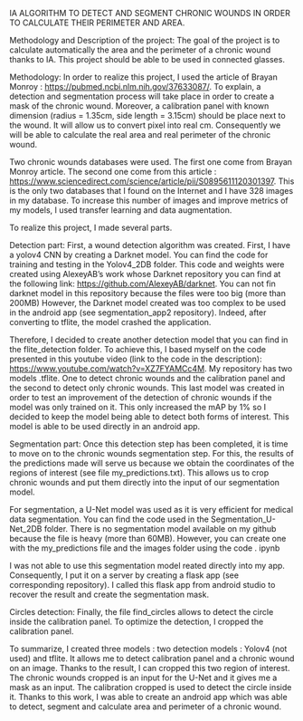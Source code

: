 IA ALGORITHM TO DETECT AND SEGMENT CHRONIC WOUNDS IN ORDER TO CALCULATE THEIR PERIMETER AND AREA.

Methodology and Description of the project: 
The goal of the project is to calculate automatically the area and the perimeter of a chronic wound thanks to IA. This project should be able to be used in connected glasses. 

Methodology: In order to realize this project, I used the article of Brayan Monroy : https://pubmed.ncbi.nlm.nih.gov/37633087/. To explain, a detection and segmentation process will take place in order to create a mask of the chronic wound. Moreover, a calibration panel with known dimension (radius = 1.35cm, side length = 3.15cm) should be place next to the wound. It will allow us to convert pixel into real cm. Consequently we will be able to calculate the real area and real perimeter of the chronic wound.

Two chronic wounds databases were used. The first one come from Brayan Monroy article. The second one come from this article : https://www.sciencedirect.com/science/article/pii/S0895611120301397. This is the only two databases that I found on the Internet and I have 328 images in my database. To increase this number of images and improve metrics of my models, I used transfer learning and data augmentation. 


To realize this project, I made several parts.

Detection part:
First, a wound detection algorithm was created. First, I have a yolov4 CNN by creating a Darknet model. You can find the code for training and testing in the Yolov4_2DB folder. This code and weights were created using AlexeyAB’s work whose Darknet repository you can find at the following link: https://github.com/AlexeyAB/darknet. You can not fin darknet model in this repository because the files were too big (more than 200MB)
However, the Darknet model created was too complex to be used in the android app (see segmentation_app2 repository). Indeed, after converting to tflite, the model crashed the application.

Therefore, I decided to create another detection model that you can find in the flite_detection folder. To achieve this, I based myself on the code presented in this youtube video (link to the code in the description): https://www.youtube.com/watch?v=XZ7FYAMCc4M. My repository has two models .tflite. One to detect chronic wounds and the calibration panel and the second to detect only chronic wounds. This last model was created in order to test an improvement of the detection of chronic wounds if the model was only trained on it. This only increased the mAP by 1% so I decided to keep the model being able to detect both forms of interest. 
This model is able to be used directly in an android app.

Segmentation part:
Once this detection step has been completed, it is time to move on to the chronic wounds segmentation step. For this, the results of the predictions made will serve us because we obtain the coordinates of the regions of interest (see file my_predictions.txt). This allows us to crop chronic wounds and put them directly into the input of our segmentation model. 

For segmentation,  a U-Net model was used as it is very efficient for medical data segmentation. You can find the code used in the Segmentation_U-Net_2DB folder. There is no segmentation model available on my github because the file is heavy (more than 60MB). However, you can create one with the my_predictions file and the images folder using the code . ipynb

I was not able to use this segmentation model reated directly into my app. Consequently, I put it on a server by creating a flask app (see corresponding repository). I called this flask app from android studio to recover the result and create the segmentation mask.


Circles detection:
Finally, the file find_circles allows to detect the circle inside the calibration panel. To optimize the detection, I cropped the calibration panel. 


To summarize, I created three models : two detection models : Yolov4 (not used) and tflite. It allows me to detect calibration panel and a chronic wound on an image. Thanks to the result, I can cropped this two region of interest. The chronic wounds cropped is an input for the U-Net and it gives me a mask as an input.
The calibration cropped is used to detect the circle inside it.
Thanks to this work, I was able to create an android app which was able to detect, segment and calculate area and perimeter of a chronic wound. 
